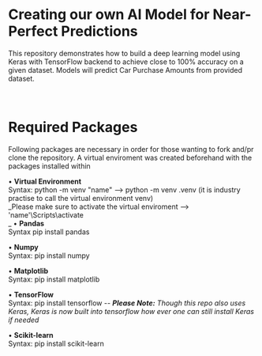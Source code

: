 # Creating our own AI Model for Near-Perfect Predictions 

This repository demonstrates how to build a deep learning model using Keras with TensorFlow backend to achieve close to 100% accuracy on a given dataset. Models will predict Car Purchase Amounts from provided dataset.
<br><br><br>

# Required Packages
Following packages are necessary in order for those wanting to fork and/pr clone the repository. A virtual enviroment was created beforehand with the packages installed within

• **Virtual Environment**<br> Syntax: python -m venv "name" --> python -m venv .venv (it is industry practise to call the virtual environment venv)<br> _Please make sure to activate the virtual enviroment --> 'name'\Scripts\activate<br>
_
• **Pandas**<br> Syntax pip install pandas<br>

• **Numpy**<br> Syntax: pip install numpy<br>

• **Matplotlib**<br> Syntax: pip install matplotlib<br>

• **TensorFlow**<br> Syntax: pip install tensorflow -- _**Please Note:** Though this repo also uses Keras, Keras is now built into tensorflow how ever one can still install Keras if needed_<br>

• **Scikit-learn**<br>Syntax: pip install scikit-learn<br>
